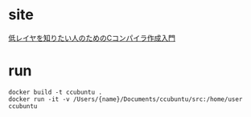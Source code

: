# site
[低レイヤを知りたい人のためのCコンパイラ作成入門](https://www.sigbus.info/compilerbook)

# run
```
docker build -t ccubuntu .
docker run -it -v /Users/{name}/Documents/ccubuntu/src:/home/user ccubuntu
```
